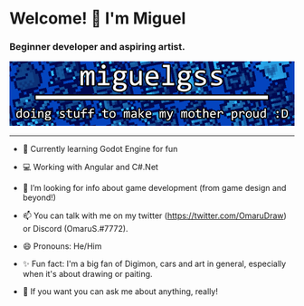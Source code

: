 <h1>Welcome! 👋 I'm Miguel</h1>
<h3>Beginner developer and aspiring artist.</h3>

![miguelgss cute banner](https://github.com/miguelgss/miguelgss/blob/main/bannerGitHub.jpg)
<hr>

- 🌱 Currently learning Godot Engine for fun
- 💻 Working with Angular and C#.Net
- 🤔 I’m looking for info about game development (from game design and beyond!)
- 📫 You can talk with me on my twitter (https://twitter.com/OmaruDraw) or Discord (OmaruS.#7772).
- 😄 Pronouns: He/Him
- ✨ Fun fact: I'm a big fan of Digimon, cars and art in general, especially when it's about drawing or paiting.

- 💬 If you want you can ask me about anything, really!
